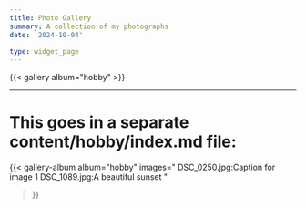 ```yaml
---
title: Photo Gallery
summary: A collection of my photographs
date: '2024-10-04'

type: widget_page
---
```


{{< gallery album="hobby" >}}

---
# This goes in a separate content/hobby/index.md file:

{{< gallery-album 
    album="hobby" 
    images="
      DSC_0250.jpg:Caption for image 1
      DSC_1089.jpg:A beautiful sunset
    " 
>}}